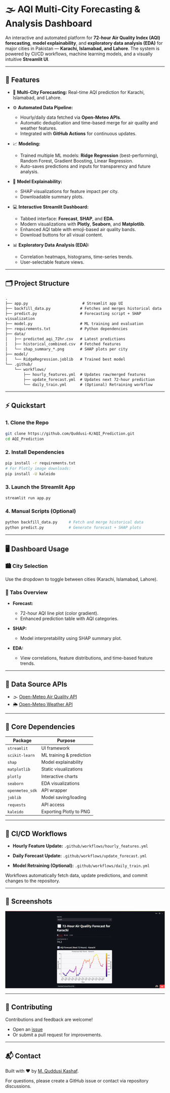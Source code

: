 
# 🌫️ AQI Multi-City Forecasting & Analysis Dashboard

An interactive and automated platform for **72-hour Air Quality Index (AQI) forecasting**, **model explainability**, and **exploratory data analysis (EDA)** for major cities in Pakistan — **Karachi, Islamabad, and Lahore**. The system is powered by CI/CD workflows, machine learning models, and a visually intuitive **Streamlit UI**.

---

## 🚀 Features

* 🔄 **Multi-City Forecasting:** Real-time AQI prediction for Karachi, Islamabad, and Lahore.
* ⚙️ **Automated Data Pipeline:**

  * Hourly/daily data fetched via **Open-Meteo APIs**.
  * Automatic deduplication and time-based merge for air quality and weather features.
  * Integrated with **GitHub Actions** for continuous updates.
* 📈 **Modeling:**

  * Trained multiple ML models: **Ridge Regression** (best-performing), Random Forest, Gradient Boosting, Linear Regression.
  * Auto-saves predictions and inputs for transparency and future analysis.
* 🧠 **Model Explainability:**

  * SHAP visualizations for feature impact per city.
  * Downloadable summary plots.
* 💻 **Interactive Streamlit Dashboard:**

  * Tabbed interface: **Forecast**, **SHAP**, and **EDA**.
  * Modern visualizations with **Plotly**, **Seaborn**, and **Matplotlib**.
  * Enhanced AQI table with emoji-based air quality bands.
  * Download buttons for all visual content.
* 📊 **Exploratory Data Analysis (EDA):**

  * Correlation heatmaps, histograms, time-series trends.
  * User-selectable feature views.

---

## 🗂️ Project Structure

```
.
├── app.py                        # Streamlit app UI
├── backfill_data.py             # Fetches and merges historical data
├── predict.py                   # Forecasting script + SHAP visualization
├── model.py                     # ML training and evaluation
├── requirements.txt             # Python dependencies
├── data/
│   ├── predicted_aqi_72hr.csv   # Latest predictions
│   ├── historical_combined.csv  # Fetched features
│   └── shap_summary_*.png       # SHAP plots per city
├── model/
│   └── RidgeRegression.joblib   # Trained best model
└── .github/
    └── workflows/
        ├── hourly_features.yml  # Updates raw/merged features
        ├── update_forecast.yml  # Updates next 72-hour prediction
        └── daily_train.yml      # (Optional) Retraining workflow
```

---

## ⚡ Quickstart

### 1. Clone the Repo

```bash
git clone https://github.com/Quddusi-K/AQI_Prediction.git
cd AQI_Prediction
```

### 2. Install Dependencies

```bash
pip install -r requirements.txt
# For Plotly image downloads:
pip install -U kaleido
```

### 3. Launch the Streamlit App

```bash
streamlit run app.py
```

### 4. Manual Scripts (Optional)

```bash
python backfill_data.py     # Fetch and merge historical data
python predict.py           # Generate forecast + SHAP plots
```

---

## 🖥️ Dashboard Usage

### 🏙️ City Selection

Use the dropdown to toggle between cities (Karachi, Islamabad, Lahore).

### 📂 Tabs Overview

* **Forecast:**

  * 72-hour AQI line plot (color gradient).
  * Enhanced prediction table with AQI categories.
* **SHAP:**

  * Model interpretability using SHAP summary plot.
* **EDA:**

  * View correlations, feature distributions, and time-based feature trends.

---

## 🔗 Data Source APIs

* 🌫️ [Open-Meteo Air Quality API](https://open-meteo.com/)
* 🌦️ [Open-Meteo Weather API](https://open-meteo.com/)

---

## 🧪 Core Dependencies

| Package         | Purpose                  |
| --------------- | ------------------------ |
| `streamlit`     | UI framework             |
| `scikit-learn`  | ML training & prediction |
| `shap`          | Model explainability     |
| `matplotlib`    | Static visualizations    |
| `plotly`        | Interactive charts       |
| `seaborn`       | EDA visualizations       |
| `openmeteo_sdk` | API wrapper              |
| `joblib`        | Model saving/loading     |
| `requests`      | API access               |
| `kaleido`       | Exporting Plotly to PNG  |

---

## 🔁 CI/CD Workflows

* **Hourly Feature Update:**
  `.github/workflows/hourly_features.yml`

* **Daily Forecast Update:**
  `.github/workflows/update_forecast.yml`

* **Model Retraining (Optional):**
  `.github/workflows/daily_train.yml`

Workflows automatically fetch data, update predictions, and commit changes to the repository.

---

## 📸 Screenshots

![Dashboard Screenshot](data/screenshot.png)

---

## 🤝 Contributing

Contributions and feedback are welcome!

* Open an [issue](https://github.com/Quddusi-K/AQI_Prediction/issues)
* Or submit a pull request for improvements.

---

## 📬 Contact

Built with ❤️ by [M. Quddusi Kashaf](https://github.com/Quddusi-K).

For questions, please create a GitHub issue or contact via repository discussions.

